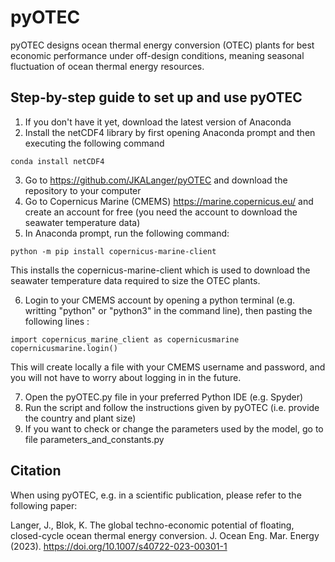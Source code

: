 # pyOTEC

pyOTEC designs ocean thermal energy conversion (OTEC) plants for best economic performance under off-design conditions, meaning seasonal fluctuation of ocean thermal energy resources.

## Step-by-step guide to set up and use pyOTEC

1. If you don't have it yet, download the latest version of Anaconda
2. Install the netCDF4 library by first opening Anaconda prompt and then executing the following command
```
conda install netCDF4
```
         
3. Go to https://github.com/JKALanger/pyOTEC and download the repository to your computer
4. Go to Copernicus Marine (CMEMS) https://marine.copernicus.eu/ and create an account for free (you need the account to download the seawater temperature data)
5. In Anaconda prompt, run the following command:
```
python -m pip install copernicus-marine-client
```
   This installs the copernicus-marine-client which is used to download the seawater temperature data required to size the OTEC plants.

6. Login to your CMEMS account by opening a python terminal (e.g. writting "python" or "python3" in the command line), then pasting the following lines :
```
import copernicus_marine_client as copernicusmarine
copernicusmarine.login() 
```
This will create locally a file with your CMEMS username and password, and you will not have to worry about logging in in the future.
         
7. Open the pyOTEC.py file in your preferred Python IDE (e.g. Spyder)
8. Run the script and follow the instructions given by pyOTEC (i.e. provide the country and plant size)
9. If you want to check or change the parameters used by the model, go to file parameters_and_constants.py


## Citation


When using pyOTEC, e.g. in a scientific publication, please refer to the following paper:

Langer, J., Blok, K. The global techno-economic potential of floating, closed-cycle ocean thermal energy conversion. J. Ocean Eng. Mar. Energy (2023). https://doi.org/10.1007/s40722-023-00301-1
